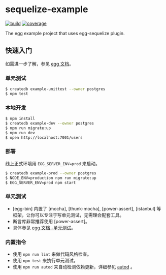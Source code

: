 # sequelize-example

[![build][build]][build-url]
[![coverage][cover]][cover-url]

The egg example project that uses egg-sequelize plugin.

## 快速入门

<!-- 在此次添加使用文档 -->

如需进一步了解，参见 [egg 文档][egg]。

### 单元测试
```bash
$ createdb example-unittest --owner postgres
$ npm test
```

### 本地开发
```bash
$ npm install
$ createdb example-dev --owner postgres
$ npm run migrate:up
$ npm run dev
$ open http://localhost:7001/users
```

### 部署

线上正式环境用 `EGG_SERVER_ENV=prod` 来启动。

```bash
$ createdb example-prod --owner postgres
$ NODE_ENV=production npm run migrate:up
$ EGG_SERVER_ENV=prod npm start
```

### 单元测试
- [egg-bin] 内置了 [mocha], [thunk-mocha], [power-assert], [istanbul] 等框架，让你可以专注于写单元测试，无需理会配套工具。
- 断言库非常推荐使用 [power-assert]。
- 具体参见 [egg 文档 -单元测试](https://eggjs.org/zh-cn/core/unittest)。

### 内置指令

- 使用 `npm run lint` 来做代码风格检查。
- 使用 `npm test` 来执行单元测试。
- 使用 `npm run autod` 来自动检测依赖更新，详细参见 [autod](https://www.npmjs.com/package/autod) 。


[egg]: https://eggjs.org
[build]: https://travis-ci.org/iyuq/sequelize-example.svg?branch=master
[build-url]: https://travis-ci.org/iyuq/sequelize-example
[cover]: https://codecov.io/gh/iyuq/sequelize-example/branch/master/graph/badge.svg
[cover-url]: https://codecov.io/gh/iyuq/sequelize-example